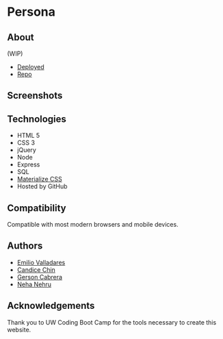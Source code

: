 # Persona

## About
(WIP) 
* [Deployed](WIP)
* [Repo](https://github.com/Nolimits1/Persona)
## Screenshots


## Technologies
* HTML 5
* CSS 3
* jQuery
* Node
* Express
* SQL 
* [Materialize CSS](https://materializecss.com/)
* Hosted by GitHub

## Compatibility 
Compatible with most modern browsers and mobile devices.

## Authors 
* [Emilio Valladares](https://github.com/Nolimits1)
* [Candice Chin](https://github.com/cchin1)
* [Gerson Cabrera](https://github.com/ga-cabrera)
* [Neha Nehru](https://github.com/neha039)

## Acknowledgements 
Thank you to UW Coding Boot Camp for the tools necessary to create this website. 
